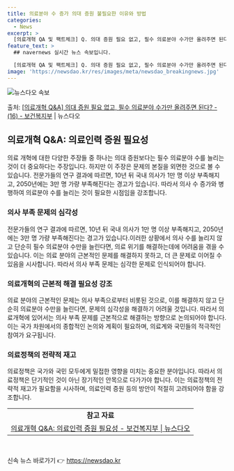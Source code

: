 ```yaml
---
title: 의료분야 수 증가 의대 증원 불필요한 이유와 방법
categories:
  - News
excerpt: >
  [의료개혁 QA 및 팩트체크] Q. 의대 증원 필요 없고, 필수 의료분야 수가만 올려주면 된다?   문제의 …
feature_text: >
  ## navernews 실시간 뉴스 속보입니다.

  [의료개혁 QA 및 팩트체크] Q. 의대 증원 필요 없고, 필수 의료분야 수가만 올려주면 된다?   문제의 …
image: 'https://newsdao.kr/res/images/meta/newsdao_breakingnews.jpg'
---
```


![뉴스다오 속보](https://newsdao.kr/res/images/meta/newsdao_breakingnews.jpg)

<p>출처: <a href="https://newsdao.kr/3461" rel="dofollow">[의료개혁 Q&A] 의대 증원 필요 없고, 필수 의료분야 수가만 올려주면 된다? - (16) - 보건복지부</a> | 뉴스다오</p>

<h2 data-ke-size="size26">의료개혁 Q&A: 의료인력 증원 필요성</h2>
<p data-ke-size="size16">의료 개혁에 대한 다양한 주장들 중 하나는 의대 증원보다는 필수 의료분야 수를 늘리는 것이 더 중요하다는 주장입니다. 하지만 이 주장은 문제의 본질을 외면한 것으로 볼 수 있습니다. 전문가들의 연구 결과에 따르면, 10년 뒤 국내 의사가 1만 명 이상 부족해지고, 2050년에는 3만 명 가량 부족해진다는 경고가 있습니다. 따라서 의사 수 증가와 병행하여 의료분야 수를 늘리는 것이 필요한 시점임을 강조합니다.</p>

<h3>의사 부족 문제의 심각성</h3>
<p data-ke-size="size16">전문가들의 연구 결과에 따르면, 10년 뒤 국내 의사가 1만 명 이상 부족해지고, 2050년에는 3만 명 가량 부족해진다는 경고가 있습니다.이러한 상황에서 의사 수를 늘리지 않고 단순히 필수 의료분야 수만을 늘린다면, 의료 위기를 해결하는데에 어려움을 겪을 수 있습니다. 이는 의료 분야의 근본적인 문제를 해결하지 못하고, 더 큰 문제로 이어질 수 있음을 시사합니다. 따라서 의사 부족 문제는 심각한 문제로 인식되어야 합니다.</p>

<h3>의료개혁의 근본적 해결 필요성 강조</h3>
<p data-ke-size="size16">의료 분야의 근본적인 문제는 의사 부족으로부터 비롯된 것으로, 이를 해결하지 않고 단순히 의료분야 수만을 늘린다면, 문제의 심각성을 해결하기 어려울 것입니다. 따라서 의료개혁에 있어서는 의사 부족 문제를 근본적으로 해결하는 방향으로 논의되어야 합니다. 이는 국가 차원에서의 종합적인 논의와 계획이 필요하며, 의료계와 국민들의 적극적인 참여가 요구됩니다.</p>

<h3>의료정책의 전략적 재고</h3>
<p data-ke-size="size16">의료정책은 국가와 국민 모두에게 밀접한 영향을 미치는 중요한 분야입니다. 따라서 의료정책은 단기적인 것이 아닌 장기적인 안목으로 다가가야 합니다. 이는 의료정책의 전략적 재고가 필요함을 시사하며, 의료인력 증원 등의 방안이 적절히 고려되어야 함을 강조합니다.</p>

<table>
  <tr>
    <td style="text-align: center; height: 17px;"><b>참고 자료</b></td>
  </tr>
  <tr>
    <td style="text-align: center; height: 17px;"><a href="https://newsdao.kr/3461">의료개혁 Q&A: 의료인력 증원 필요성 - 보건복지부 | 뉴스다오</a></td>
  </tr>
</table>
<p data-ke-size="size16">&nbsp;</p> 

신속 뉴스 바로가기 👉 <a href="https://newsdao.kr" rel="dofollow">https://newsdao.kr</a>


